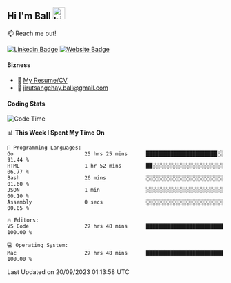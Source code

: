 ## Hi I'm Ball <img src="https://user-images.githubusercontent.com/1303154/88677602-1635ba80-d120-11ea-84d8-d263ba5fc3c0.gif" width="28px" height="28px" alt="hi">
 
:mailbox: Reach me out!

[![Linkedin Badge](https://img.shields.io/badge/-Jirut-0e76a8?style=flat&labelColor=0e76a8&logo=linkedin&logoColor=white)](https://www.linkedin.com/in/jirut-sangchay-338370251)
[![Website Badge](https://img.shields.io/badge/Website-184aa8?logo=website&logoColor=)](https://resume-jirut.web.app)

<!-- TODO: Add last video link -->
#### Bizness
- :paperclip: [My Resume/CV](https://github.com/Jirut01/Jirut01/blob/main/resume_jirut.pdf)
- :email: jirutsangchay.ball@gmail.com

#### Coding Stats


<!--START_SECTION:waka-->
![Code Time](http://img.shields.io/badge/Code%20Time-319%20hrs%2030%20mins-blue)

📊 **This Week I Spent My Time On** 

```text
💬 Programming Languages: 
Go                       25 hrs 25 mins      ███████████████████████░░   91.44 % 
HTML                     1 hr 52 mins        ██░░░░░░░░░░░░░░░░░░░░░░░   06.77 % 
Bash                     26 mins             ░░░░░░░░░░░░░░░░░░░░░░░░░   01.60 % 
JSON                     1 min               ░░░░░░░░░░░░░░░░░░░░░░░░░   00.10 % 
Assembly                 0 secs              ░░░░░░░░░░░░░░░░░░░░░░░░░   00.05 % 

🔥 Editors: 
VS Code                  27 hrs 48 mins      █████████████████████████   100.00 % 

💻 Operating System: 
Mac                      27 hrs 48 mins      █████████████████████████   100.00 % 
```


 Last Updated on 20/09/2023 01:13:58 UTC
<!--END_SECTION:waka-->
